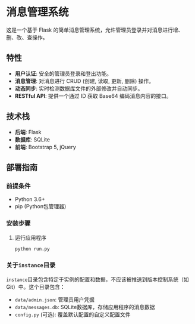 # 消息管理系统

这是一个基于 Flask 的简单消息管理系统，允许管理员登录并对消息进行增、删、改、查操作。

## 特性

-   **用户认证**: 安全的管理员登录和登出功能。
-   **消息管理**: 对消息进行 CRUD (创建, 读取, 更新, 删除) 操作。
-   **动态同步**: 实时检测数据库文件的外部修改并自动同步。
-   **RESTful API**: 提供一个通过 ID 获取 Base64 编码消息内容的接口。

## 技术栈

-   **后端**: Flask
-   **数据库**: SQLite
-   **前端**: Bootstrap 5, jQuery

## 部署指南

### 前提条件

- Python 3.6+
- pip (Python包管理器)

### 安装步骤

1. 运行应用程序
   ```bash
   python run.py
   ```

### 关于`instance`目录

`instance`目录包含特定于实例的配置和数据，不应该被推送到版本控制系统（如Git）中。这个目录包含：

- `data/admin.json`: 管理员用户凭据
- `data/messages.db`: SQLite数据库，存储应用程序的消息数据
- `config.py` (可选): 覆盖默认配置的自定义配置文件
